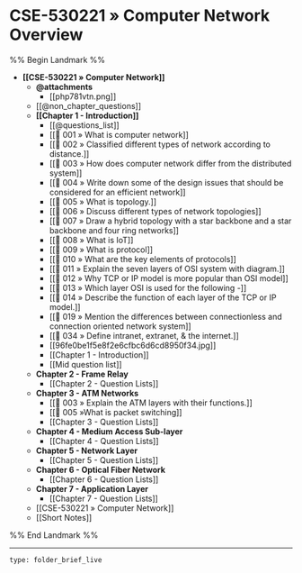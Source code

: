 # CSE-530221 » Computer Network Overview
%% Begin Landmark %%
- **[[CSE-530221 » Computer Network]]**
	- **@attachments**
		- [[php781vtn.png]]
	- [[@non_chapter_questions]]
	- **[[Chapter 1 - Introduction]]**
		- [[@questions_list]]
		- [[📘 001 » What is computer network]]
		- [[📘 002 » Classified different types of network according to distance.]]
		- [[📘 003 » How does computer network differ from the distributed system]]
		- [[📘 004 » Write down some of the design issues that should be considered for an efficient network]]
		- [[📘 005 » What is topology.]]
		- [[📘 006 » Discuss different types of network topologies]]
		- [[📘 007 » Draw a hybrid topology with a star backbone and a star backbone and four ring networks]]
		- [[📘 008 » What is IoT]]
		- [[📘 009 » What is protocol]]
		- [[📘 010 » What are the key elements of protocols]]
		- [[📘 011 » Explain the seven layers of OSI system with diagram.]]
		- [[📘 012 » Why TCP or IP model is more popular than OSI model]]
		- [[📘 013 » Which layer OSI is used for the following -]]
		- [[📘 014 » Describe the function of each layer of the TCP or IP model.]]
		- [[📘 019 » Mention the differences between connectionless and connection oriented network system]]
		- [[📘 034 » Define intranet, extranet, & the internet.]]
		- [[96fe0be1f5e8f2e6cfbc6d6cd8950f34.jpg]]
		- [[Chapter 1 - Introduction]]
		- [[Mid question list]]
	- **Chapter 2 - Frame Relay**
		- [[Chapter 2 - Question Lists]]
	- **Chapter 3 - ATM Networks**
		- [[📘 003 » Explain the ATM layers with their functions.]]
		- [[📘 005 »What is packet switching]]
		- [[Chapter 3 - Question Lists]]
	- **Chapter 4 - Medium Access Sub-layer**
		- [[Chapter 4 - Question Lists]]
	- **Chapter 5 - Network Layer**
		- [[Chapter 5 - Question Lists]]
	- **Chapter 6 - Optical Fiber Network**
		- [[Chapter 6 - Question Lists]]
	- **Chapter 7 - Application Layer**
		- [[Chapter 7 - Question Lists]]
	- [[CSE-530221 » Computer Network]]
	- [[Short Notes]]

%% End Landmark %%

---
 
```ccard
type: folder_brief_live
```
 
